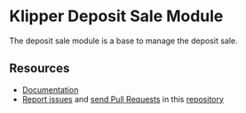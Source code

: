 Klipper Deposit Sale Module
===========================

The deposit sale module is a base to manage the deposit sale.


Resources
---------

- [Documentation](https://doc.klipper.dev/modules/deposit-sale-bundle)
- [Report issues](https://github.com/klipperdev/module-deposit-sale-bundle/issues)
  and [send Pull Requests](https://github.com/klipperdev/module-deposit-sale-bundle/pulls)
  in this [repository](https://github.com/klipperdev/module-deposit-sale-bundle)
